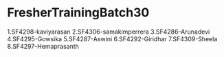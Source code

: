 # FresherTrainingBatch30
1.SF4298-kaviyarasan
2.SF4306-samakimperrera
3.SF4286-Arunadevi
4.SF4295-Gowsika 
5.SF4287-Aswini
6.SF4292-Giridhar
7.SF4309-Sheela
8.SF4297-Hemaprasanth